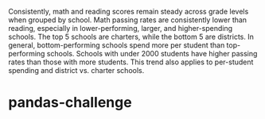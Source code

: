 Consistently, math and reading scores remain steady across grade levels when grouped by school. Math passing rates are consistently lower than reading, especially in lower-performing, larger, and higher-spending schools. The top 5 schools are charters, while the bottom 5 are districts. In general, bottom-performing schools spend more per student than top-performing schools. Schools with under 2000 students have higher passing rates than those with more students. This trend also applies to per-student spending and district vs. charter schools.
# pandas-challenge
